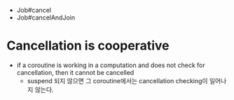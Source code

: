 - Job#cancel
- Job#cancelAndJoin
# Cancellation is cooperative﻿
- if a coroutine is working in a computation and does not check for cancellation, then it cannot be cancelled
  - suspend 되지 않으면 그 coroutine에서는 cancellation checking이 일어나지 않는다.
  
